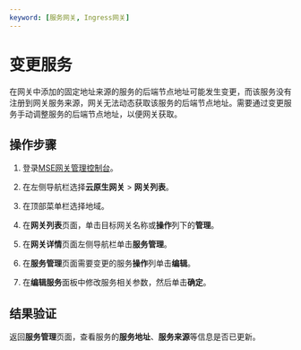 ```yaml
---
keyword: [服务网关, Ingress网关]
---
```


# 变更服务

在网关中添加的固定地址来源的服务的后端节点地址可能发生变更，而该服务没有注册到网关服务来源，网关无法动态获取该服务的后端节点地址。需要通过变更服务手动调整服务的后端节点地址，以便网关获取。

## 操作步骤

1.  登录[MSE网关管理控制台](https://mse.console.aliyun.com/#/microgw)。

2.  在左侧导航栏选择**云原生网关** \> **网关列表**。

3.  在顶部菜单栏选择地域。

4.  在**网关列表**页面，单击目标网关名称或**操作**列下的**管理**。

5.  在**网关详情**页面左侧导航栏单击**服务管理**。

6.  在**服务管理**页面需要变更的服务**操作**列单击**编辑**。

7.  在**编辑服务**面板中修改服务相关参数，然后单击**确定**。


## 结果验证

返回**服务管理**页面，查看服务的**服务地址**、**服务来源**等信息是否已更新。

